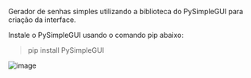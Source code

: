 Gerador de senhas simples utilizando a biblioteca do PySimpleGUI para criação da interface.


Instale o PySimpleGUI usando o comando pip abaixo:
> pip install PySimpleGUI

![image](https://user-images.githubusercontent.com/108186748/180623518-0e9468f5-6646-4d5a-84e5-48d3e618db0c.png)
